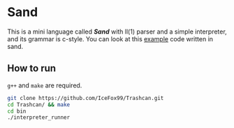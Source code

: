 # Sand

This is a mini language called ***Sand*** with ll(1) parser and a simple interpreter, and its grammar is c-style. You can look at this [example](src/test.sand) code written in sand.

## How to run
`g++` and `make` are required.

```bash
git clone https://github.com/IceFox99/Trashcan.git
cd Trashcan/ && make
cd bin
./interpreter_runner
```
